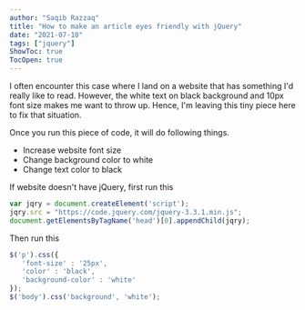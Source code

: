 ```yaml
---
author: "Saqib Razzaq"
title: "How to make an article eyes friendly with jQuery"
date: "2021-07-10"
tags: ["jquery"]
ShowToc: true
TocOpen: true
---
```


I often encounter this case where I land on a website that has something I'd really like to read. However, the white text on black background and 10px font size makes me want to throw up. Hence, I'm leaving this tiny piece here to fix that situation.

Once you run this piece of code, it will do following things.

- Increase website font size
- Change background color to white
- Change text color to black

If website doesn't have jQuery, first run this

```javascript
var jqry = document.createElement('script');
jqry.src = "https://code.jquery.com/jquery-3.3.1.min.js";
document.getElementsByTagName('head')[0].appendChild(jqry);
```

Then run this

```javascript
$('p').css({
   'font-size' : '25px',
   'color' : 'black',
   'background-color' : 'white'
});
$('body').css('background', 'white');
```